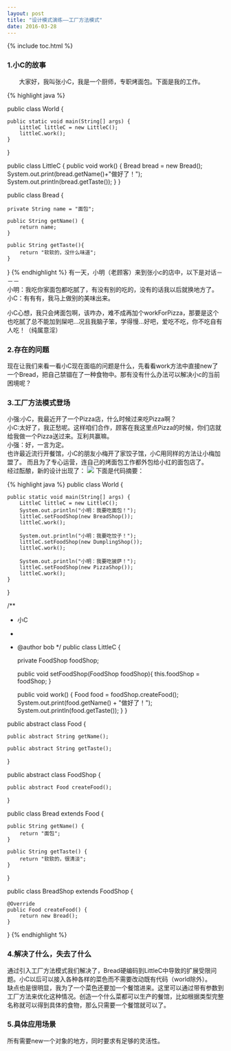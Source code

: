 ```yaml
---
layout: post
title: "设计模式演练——工厂方法模式"
date: 2016-03-28
---
```


{% include toc.html %}  


### 1.小C的故事

&#160; &#160; &#160; &#160;大家好，我叫张小C，我是一个厨师，专职烤面包。下面是我的工作。

{% highlight java %}    
 
public class World {

	public static void main(String[] args) {
		LittleC littleC = new LittleC();
		littleC.work();
	}
}

public class LittleC {
	public void work() {
		   Bread bread = new Bread();
		   System.out.print(bread.getName()+"做好了！");
		   System.out.println(bread.getTaste());
		 }
}

public class Bread {

	private String name = "面包";

	public String getName() {
		return name;
	}

	public String getTaste(){
		return "软软的，没什么味道";
	}
}
{% endhighlight %} 
有一天，小明（老顾客）来到张小c的店中，以下是对话－－－   
小明：我吃你家面包都吃腻了，有没有别的吃的，没有的话我以后就换地方了。    
小C：有有有，我马上做别的美味出来。     

小C心想，我只会烤面包啊，该咋办，难不成再加个workForPizza，那要是这个也吃腻了总不能加到屎吧...况且我脑子笨，学得慢...好吧，爱吃不吃，你不吃自有人吃！（纯属意淫）   

### 2.存在的问题
 现在让我们来看一看小C现在面临的问题是什么，先看看work方法中直接new了一个Bread，把自己禁锢在了一种食物中。那有没有什么办法可以解决小c的当前困境呢？   
 
### 3.工厂方法模式登场   
小强:小C，我最近开了一个Pizza店，什么时候过来吃Pizza啊？   
小C:太好了，我正愁呢。这样咱们合作，顾客在我这里点Pizza的时候，你们店就给我做一个Pizza送过来。互利共赢嘛。   
小强：好，一言为定。   
也许最近流行开餐馆，小C的朋友小梅开了家饺子馆，小C用同样的方法让小梅加盟了。 而且为了专心运营，连自己的烤面包工作都外包给小红的面包店了。     
经过酝酿，新的设计出现了：
<img src="../img/design_pattern/factory_method/factory_mothod_1.png">
下面是代码摘要：   

{% highlight java %}
public class World {

	public static void main(String[] args) {
		LittleC littleC = new LittleC();
		System.out.println("小明：我要吃面包！");
		littleC.setFoodShop(new BreadShop());
		littleC.work();

		System.out.println("小明：我要吃饺子！");
		littleC.setFoodShop(new DumplingShop());
		littleC.work();

		System.out.println("小明：我要吃披萨！");
		littleC.setFoodShop(new PizzaShop());
		littleC.work();
	}
}

/**
 * 小C
 * 
 * @author bob
 */
public class LittleC {

	private FoodShop foodShop;
	
	public void setFoodShop(FoodShop foodShop){
		this.foodShop = foodShop;
	}

	public void work() {
		Food food = foodShop.createFood();
		System.out.print(food.getName() + "做好了！");
		System.out.println(food.getTaste());
	}
} 

public abstract class Food {

	public abstract String getName();

	public abstract String getTaste();
}

public abstract class FoodShop {

	public abstract Food createFood();
}

public class Bread extends Food {

	public String getName() {
		return "面包";
	}

	public String getTaste() {
		return "软软的，很清淡";
	}
}

public class BreadShop extends FoodShop {

	@Override
	public Food createFood() {
		return new Bread();
	}

} 
{% endhighlight %} 

### 4.解决了什么，失去了什么
通过引入工厂方法模式我们解决了，Bread硬编码到LittleC中导致的扩展受限问题。小C以后可以接入各种各样的菜色而不需要改动既有代码（world除外）。   
缺点也是很明显，我为了一个菜色还要加一个餐馆进来。这里可以通过带有参数到工厂方法来优化这种情况。创造一个什么菜都可以生产的餐馆，比如根据类型完整名称就可以得到具体的食物，那么只需要一个餐馆就可以了。   

### 5.具体应用场景
所有需要new一个对象的地方，同时要求有足够的灵活性。